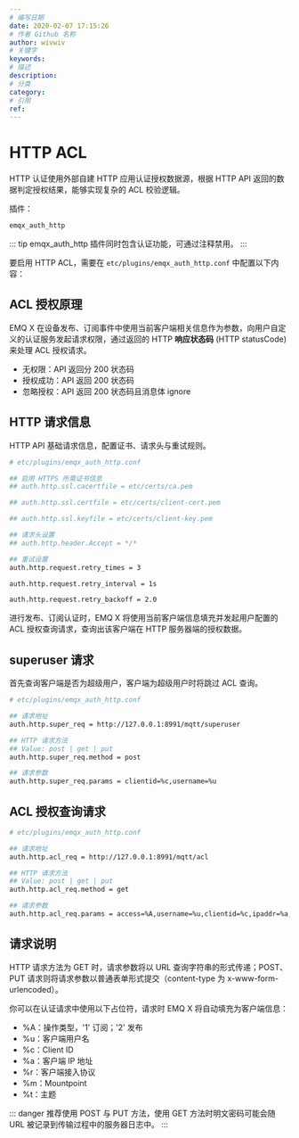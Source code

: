 ```yaml
---
# 编写日期
date: 2020-02-07 17:15:26
# 作者 Github 名称
author: wivwiv
# 关键字
keywords:
# 描述
description:
# 分类
category: 
# 引用
ref:
---
```


# HTTP ACL

HTTP 认证使用外部自建 HTTP 应用认证授权数据源，根据 HTTP API 返回的数据判定授权结果，能够实现复杂的 ACL 校验逻辑。

插件：

```bash
emqx_auth_http
```

::: tip 
emqx_auth_http 插件同时包含认证功能，可通过注释禁用。
:::


要启用 HTTP ACL，需要在 `etc/plugins/emqx_auth_http.conf` 中配置以下内容：

## ACL 授权原理

EMQ X 在设备发布、订阅事件中使用当前客户端相关信息作为参数，向用户自定义的认证服务发起请求权限，通过返回的 HTTP **响应状态码** (HTTP statusCode) 来处理 ACL 授权请求。

 - 无权限：API 返回分 200 状态码
 - 授权成功：API 返回 200 状态码
 - 忽略授权：API 返回 200 状态码且消息体 ignore

## HTTP 请求信息

HTTP API 基础请求信息，配置证书、请求头与重试规则。

```bash
# etc/plugins/emqx_auth_http.conf

## 启用 HTTPS 所需证书信息
## auth.http.ssl.cacertfile = etc/certs/ca.pem

## auth.http.ssl.certfile = etc/certs/client-cert.pem

## auth.http.ssl.keyfile = etc/certs/client-key.pem

## 请求头设置
## auth.http.header.Accept = */*

## 重试设置
auth.http.request.retry_times = 3

auth.http.request.retry_interval = 1s

auth.http.request.retry_backoff = 2.0
```

进行发布、订阅认证时，EMQ X 将使用当前客户端信息填充并发起用户配置的 ACL 授权查询请求，查询出该客户端在 HTTP 服务器端的授权数据。

## superuser 请求

首先查询客户端是否为超级用户，客户端为超级用户时将跳过 ACL 查询。

```bash
# etc/plugins/emqx_auth_http.conf

## 请求地址
auth.http.super_req = http://127.0.0.1:8991/mqtt/superuser

## HTTP 请求方法
## Value: post | get | put
auth.http.super_req.method = post

## 请求参数
auth.http.super_req.params = clientid=%c,username=%u
```


## ACL 授权查询请求

```bash
# etc/plugins/emqx_auth_http.conf

## 请求地址
auth.http.acl_req = http://127.0.0.1:8991/mqtt/acl

## HTTP 请求方法
## Value: post | get | put
auth.http.acl_req.method = get

## 请求参数
auth.http.acl_req.params = access=%A,username=%u,clientid=%c,ipaddr=%a,topic=%t,mountpoint=%m

```

## 请求说明

HTTP 请求方法为 GET 时，请求参数将以 URL 查询字符串的形式传递；POST、PUT 请求则将请求参数以普通表单形式提交（content-type 为 x-www-form-urlencoded）。

你可以在认证请求中使用以下占位符，请求时 EMQ X 将自动填充为客户端信息：

- %A：操作类型，'1' 订阅；'2' 发布
- %u：客户端用户名
- %c：Client ID
- %a：客户端 IP 地址
- %r：客户端接入协议
- %m：Mountpoint
- %t：主题

::: danger 
推荐使用 POST 与 PUT 方法，使用 GET 方法时明文密码可能会随 URL 被记录到传输过程中的服务器日志中。
:::
